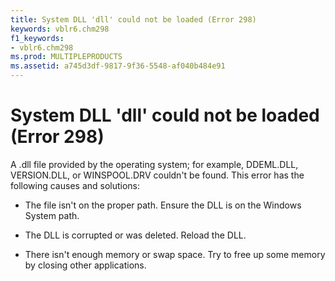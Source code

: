 ```yaml
---
title: System DLL 'dll' could not be loaded (Error 298)
keywords: vblr6.chm298
f1_keywords:
- vblr6.chm298
ms.prod: MULTIPLEPRODUCTS
ms.assetid: a745d3df-9817-9f36-5548-af040b484e91
---
```



# System DLL 'dll' could not be loaded (Error 298)

A .dll file provided by the operating system; for example, DDEML.DLL, VERSION.DLL, or WINSPOOL.DRV couldn't be found. This error has the following causes and solutions:



- The file isn't on the proper path. Ensure the DLL is on the Windows System path.
    
- The DLL is corrupted or was deleted. Reload the DLL.
    
- There isn't enough memory or swap space. Try to free up some memory by closing other applications.
    


